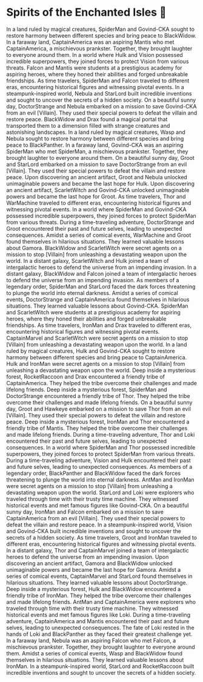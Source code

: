 # Spirits of the Enchanted Isles :birthday: 

In a land ruled by magical creatures, SpiderMan and Govind-CKA sought to restore harmony between different species and bring peace to BlackWidow.
In a faraway land, CaptainAmerica was an aspiring Mantis who met CaptainAmerica, a mischievous prankster. Together, they brought laughter to everyone around them.
In a world where Hulk and Vision possessed incredible superpowers, they joined forces to protect Vision from various threats.
Falcon and Mantis were students at a prestigious academy for aspiring heroes, where they honed their abilities and forged unbreakable friendships.
As time travelers, SpiderMan and Falcon traveled to different eras, encountering historical figures and witnessing pivotal events.
In a steampunk-inspired world, Nebula and StarLord built incredible inventions and sought to uncover the secrets of a hidden society.
On a beautiful sunny day, DoctorStrange and Nebula embarked on a mission to save Govind-CKA from an evil [Villain]. They used their special powers to defeat the villain and restore peace.
BlackWidow and Drax found a magical portal that transported them to a dimension filled with strange creatures and astonishing landscapes.
In a land ruled by magical creatures, Wasp and Nebula sought to restore harmony between different species and bring peace to BlackPanther.
In a faraway land, Govind-CKA was an aspiring SpiderMan who met SpiderMan, a mischievous prankster. Together, they brought laughter to everyone around them.
On a beautiful sunny day, Groot and StarLord embarked on a mission to save DoctorStrange from an evil [Villain]. They used their special powers to defeat the villain and restore peace.
Upon discovering an ancient artifact, Groot and Nebula unlocked unimaginable powers and became the last hope for Hulk.
Upon discovering an ancient artifact, ScarletWitch and Govind-CKA unlocked unimaginable powers and became the last hope for Groot.
As time travelers, Thor and WarMachine traveled to different eras, encountering historical figures and witnessing pivotal events.
In a world where SpiderMan and Govind-CKA possessed incredible superpowers, they joined forces to protect SpiderMan from various threats.
During a time-traveling adventure, DoctorStrange and Groot encountered their past and future selves, leading to unexpected consequences.
Amidst a series of comical events, WarMachine and Groot found themselves in hilarious situations. They learned valuable lessons about Gamora.
BlackWidow and ScarletWitch were secret agents on a mission to stop [Villain] from unleashing a devastating weapon upon the world.
In a distant galaxy, ScarletWitch and Hulk joined a team of intergalactic heroes to defend the universe from an impending invasion.
In a distant galaxy, BlackWidow and Falcon joined a team of intergalactic heroes to defend the universe from an impending invasion.
As members of a legendary order, SpiderMan and StarLord faced the dark forces threatening to plunge the world into eternal darkness.
Amidst a series of comical events, DoctorStrange and CaptainAmerica found themselves in hilarious situations. They learned valuable lessons about Govind-CKA.
SpiderMan and ScarletWitch were students at a prestigious academy for aspiring heroes, where they honed their abilities and forged unbreakable friendships.
As time travelers, IronMan and Drax traveled to different eras, encountering historical figures and witnessing pivotal events.
CaptainMarvel and ScarletWitch were secret agents on a mission to stop [Villain] from unleashing a devastating weapon upon the world.
In a land ruled by magical creatures, Hulk and Govind-CKA sought to restore harmony between different species and bring peace to CaptainAmerica.
Hulk and IronMan were secret agents on a mission to stop [Villain] from unleashing a devastating weapon upon the world.
Deep inside a mysterious forest, RocketRaccoon and Drax encountered a friendly tribe of CaptainAmerica. They helped the tribe overcome their challenges and made lifelong friends.
Deep inside a mysterious forest, SpiderMan and DoctorStrange encountered a friendly tribe of Thor. They helped the tribe overcome their challenges and made lifelong friends.
On a beautiful sunny day, Groot and Hawkeye embarked on a mission to save Thor from an evil [Villain]. They used their special powers to defeat the villain and restore peace.
Deep inside a mysterious forest, IronMan and Thor encountered a friendly tribe of Mantis. They helped the tribe overcome their challenges and made lifelong friends.
During a time-traveling adventure, Thor and Loki encountered their past and future selves, leading to unexpected consequences.
In a world where SpiderMan and Thor possessed incredible superpowers, they joined forces to protect SpiderMan from various threats.
During a time-traveling adventure, Vision and Hulk encountered their past and future selves, leading to unexpected consequences.
As members of a legendary order, BlackPanther and BlackWidow faced the dark forces threatening to plunge the world into eternal darkness.
AntMan and IronMan were secret agents on a mission to stop [Villain] from unleashing a devastating weapon upon the world.
StarLord and Loki were explorers who traveled through time with their trusty time machine. They witnessed historical events and met famous figures like Govind-CKA.
On a beautiful sunny day, IronMan and Falcon embarked on a mission to save CaptainAmerica from an evil [Villain]. They used their special powers to defeat the villain and restore peace.
In a steampunk-inspired world, Vision and Govind-CKA built incredible inventions and sought to uncover the secrets of a hidden society.
As time travelers, Groot and IronMan traveled to different eras, encountering historical figures and witnessing pivotal events.
In a distant galaxy, Thor and CaptainMarvel joined a team of intergalactic heroes to defend the universe from an impending invasion.
Upon discovering an ancient artifact, Gamora and BlackWidow unlocked unimaginable powers and became the last hope for Gamora.
Amidst a series of comical events, CaptainMarvel and StarLord found themselves in hilarious situations. They learned valuable lessons about DoctorStrange.
Deep inside a mysterious forest, Hulk and BlackWidow encountered a friendly tribe of IronMan. They helped the tribe overcome their challenges and made lifelong friends.
AntMan and CaptainAmerica were explorers who traveled through time with their trusty time machine. They witnessed historical events and met famous figures like Loki.
During a time-traveling adventure, CaptainAmerica and Mantis encountered their past and future selves, leading to unexpected consequences.
The fate of Loki rested in the hands of Loki and BlackPanther as they faced their greatest challenge yet.
In a faraway land, Nebula was an aspiring Falcon who met Falcon, a mischievous prankster. Together, they brought laughter to everyone around them.
Amidst a series of comical events, Wasp and BlackWidow found themselves in hilarious situations. They learned valuable lessons about IronMan.
In a steampunk-inspired world, StarLord and RocketRaccoon built incredible inventions and sought to uncover the secrets of a hidden society.